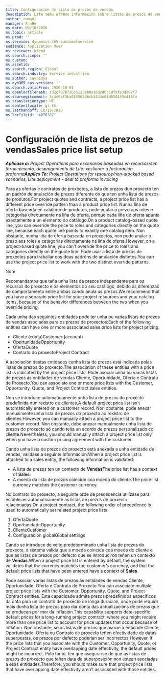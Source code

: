 ```yaml
---
title: Configuración de lista de prezos de vendas
description: Este tema ofrece información sobre listas de prezos de vendas para a fixación de prezos de proxectos.
author: rumant
manager: AnnBe
ms.date: 09/18/2020
ms.topic: article
ms.prod: ''
ms.service: dynamics-365-customerservice
audience: Application User
ms.reviewer: kfend
ms.search.scope: ''
ms.custom: ''
ms.assetid: ''
ms.search.region: Global
ms.search.industry: Service industries
ms.author: suvaidya
ms.dyn365.ops.version: ''
ms.search.validFrom: 2020-10-01
ms.openlocfilehash: 1d2c797b72666123eb0a18d2d0c1df9fe3d207f7
ms.sourcegitcommit: 5c4c9bf3ba018562d6cb3443c01d550489c415fa
ms.translationtype: HT
ms.contentlocale: gl-ES
ms.lasthandoff: 10/16/2020
ms.locfileid: "4076187"
---
```

# <a name="sales-price-list-setup"></a><span data-ttu-id="3cb48-103">Configuración de lista de prezos de vendas</span><span class="sxs-lookup"><span data-stu-id="3cb48-103">Sales price list setup</span></span>

<span data-ttu-id="3cb48-104">_**Aplícase a:** Project Operations para escenarios baseados en recursos/sen fornecemento, despregamento de Lite: xestionar a facturación proforma_</span><span class="sxs-lookup"><span data-stu-id="3cb48-104">_**Applies To:** Project Operations for resource/non-stocked based scenarios, Lite deployment - deal to proforma invoicing_</span></span>

<span data-ttu-id="3cb48-105">Para as ofertas e contratos de proxectos, a lista de prezos dun proxecto ten un padrón de anulación de prezos diferente do que ten unha lista de prezos de produtos.</span><span class="sxs-lookup"><span data-stu-id="3cb48-105">For project quotes and contracts, a project price list has a different price override pattern than a product price list.</span></span> <span data-ttu-id="3cb48-106">Nunha liña de oferta baseada en catálogo de produtos, pode anular o prezo aos roles e categorías directamente na liña de oferta, porque cada liña de oferta apunta exactamente a un elemento do catálogo.</span><span class="sxs-lookup"><span data-stu-id="3cb48-106">On a product catalog–based quote line, you can override the price to roles and categories directly on the quote line, because each quote line points to exactly one catalog item.</span></span> <span data-ttu-id="3cb48-107">Non obstante, nunha liña de oferta baseada en proxectos, non pode anular o prezo aos roles e categorías directamente na liña de oferta.</span><span class="sxs-lookup"><span data-stu-id="3cb48-107">However, on a project-based quote line, you can't override the price to roles and categories directly on the quote line.</span></span> <span data-ttu-id="3cb48-108">Pode usar a lista de prezos de proxectos para traballar cos dous padróns de anulación distintos.</span><span class="sxs-lookup"><span data-stu-id="3cb48-108">You can use the project price list to work with the two distinct override patterns.</span></span>

> [!NOTE]
> <span data-ttu-id="3cb48-109">Recomendamos que teña unha lista de prezos independente para os recursos do proxecto e os elementos do seu catálogo, debido ás diferenzas de comportamento entre ambas cando anula os prezos.</span><span class="sxs-lookup"><span data-stu-id="3cb48-109">We recommend that you have a separate price list for your project resources and your catalog items, because of the behavior differences between the two when you override pricing.</span></span>

<span data-ttu-id="3cb48-110">Cada unha das seguintes entidades pode ter unha ou varias listas de prezos de vendas asociadas para os prezos de proxectos:</span><span class="sxs-lookup"><span data-stu-id="3cb48-110">Each of the following entities can have one or more associated sales price lists for project pricing:</span></span>

- <span data-ttu-id="3cb48-111">Cliente (conta)</span><span class="sxs-lookup"><span data-stu-id="3cb48-111">Customer (account)</span></span> 
- <span data-ttu-id="3cb48-112">Oportunidade</span><span class="sxs-lookup"><span data-stu-id="3cb48-112">Opportunity</span></span> 
- <span data-ttu-id="3cb48-113">Oferta</span><span class="sxs-lookup"><span data-stu-id="3cb48-113">Quote</span></span> 
- <span data-ttu-id="3cb48-114">Contrato do proxecto</span><span class="sxs-lookup"><span data-stu-id="3cb48-114">Project Contract</span></span>

<span data-ttu-id="3cb48-115">A asociación destas entidades cunha lista de prezos está indicada polas listas de prezos do proxecto.</span><span class="sxs-lookup"><span data-stu-id="3cb48-115">The association of these entities with a price list is indicated by the project price lists.</span></span> <span data-ttu-id="3cb48-116">Pode asociar unha ou varias listas de prezos ás entidades de vendas Cliente, Oportunidade, Oferta e Contrato de Proxecto.</span><span class="sxs-lookup"><span data-stu-id="3cb48-116">You can associate one or more price lists with the Customer, Opportunity, Quote, and Project Contract sales entities.</span></span>

<span data-ttu-id="3cb48-117">Non se introduce automaticamente unha lista de prezos do proxecto predefinida nun rexistro de clientes.</span><span class="sxs-lookup"><span data-stu-id="3cb48-117">A default project price list isn't automatically entered on a customer record.</span></span> <span data-ttu-id="3cb48-118">Non obstante, pode anexar manualmente unha lista de prezos do proxecto ao rexistro de clientes.</span><span class="sxs-lookup"><span data-stu-id="3cb48-118">However, you can manually attach a project price list to the customer record.</span></span> <span data-ttu-id="3cb48-119">Non obstante, debe anexar manualmente unha lista de prezos do proxecto só cando teña un acordo de prezos personalizado co cliente.</span><span class="sxs-lookup"><span data-stu-id="3cb48-119">Nevertheless, you should manually attach a project price list only when you have a custom pricing agreement with the customer.</span></span> 

<span data-ttu-id="3cb48-120">Cando unha lista de prezos do proxecto está anexada a unha entidade de vendas, valídase a seguinte información:</span><span class="sxs-lookup"><span data-stu-id="3cb48-120">When a project price list is attached to a sales entity, the following information is validated:</span></span>

- <span data-ttu-id="3cb48-121">A lista de prezos ten un contexto de **Vendas**</span><span class="sxs-lookup"><span data-stu-id="3cb48-121">The price list has a context of **Sales**.</span></span> 
- <span data-ttu-id="3cb48-122">A moeda da lista de prezos coincide coa moeda do cliente.</span><span class="sxs-lookup"><span data-stu-id="3cb48-122">The price list currency matches the customer currency.</span></span> 

<span data-ttu-id="3cb48-123">No contrato do proxecto, a seguinte orde de precedencia utilízase para establecer automaticamente as listas de prezos de proxecto relacionadas:</span><span class="sxs-lookup"><span data-stu-id="3cb48-123">On a project contract, the following order of precedence is used to automatically set related project price lists:</span></span>

1. <span data-ttu-id="3cb48-124">Oferta</span><span class="sxs-lookup"><span data-stu-id="3cb48-124">Quote</span></span>
2. <span data-ttu-id="3cb48-125">Oportunidade</span><span class="sxs-lookup"><span data-stu-id="3cb48-125">Opportunity</span></span>
3. <span data-ttu-id="3cb48-126">Cliente</span><span class="sxs-lookup"><span data-stu-id="3cb48-126">Customer</span></span> 
4. <span data-ttu-id="3cb48-127">Configuración global</span><span class="sxs-lookup"><span data-stu-id="3cb48-127">Global settings</span></span> 

<span data-ttu-id="3cb48-128">Cando se introduce de xeito predeterminado unha lista de prezos do proxecto, o sistema valida que a moeda coincide coa moeda do cliente e que as listas de prezos por defecto que se introduciron teñen un contexto de **Vendas**.</span><span class="sxs-lookup"><span data-stu-id="3cb48-128">When a project price list is entered by default, the system validates that the currency matches the customer’s currency, and that the default price lists that have been entered have a context of **Sales**.</span></span>

<span data-ttu-id="3cb48-129">Pode asociar varias listas de prezos ás entidades de vendas Cliente, Oportunidade, Oferta e Contrato de Proxecto.</span><span class="sxs-lookup"><span data-stu-id="3cb48-129">You can associate multiple project price lists with the Customer, Opportunity, Quote, and Project Contract entities.</span></span> <span data-ttu-id="3cb48-130">Esta capacidade admite prezos predefinidos específicos da data para un contrato de proxecto de longa duración, onde pode requirir máis dunha lista de prezos para dar conta das actualizacións de prezos que se producen por mor da inflación.</span><span class="sxs-lookup"><span data-stu-id="3cb48-130">This capability supports date-specific default prices for a long-running project contract, where you might require more than one price list to account for price updates that occur because of inflation.</span></span> <span data-ttu-id="3cb48-131">Non obstante, se as listas de prezos que asocie á entidade Cliente, Oportunidade, Oferta ou Contrato de proxecto teñen efectividade de datas superpostas, os prezos por defecto poderían ser incorrectos.</span><span class="sxs-lookup"><span data-stu-id="3cb48-131">However, if the price lists that you associate with the Customer, Opportunity, Quote, or Project Contract entity have overlapping date effectivity, the default prices might be incorrect.</span></span> <span data-ttu-id="3cb48-132">Polo tanto, ten que asegurarse de que as listas de prezos do proxecto que teñan data de superposición non estean asociadas a esas entidades.</span><span class="sxs-lookup"><span data-stu-id="3cb48-132">Therefore, you should make sure that project price lists that have overlapping date effectivity aren't associated with those entities.</span></span>
